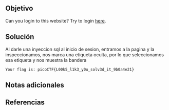 ## Objetivo
Can you login to this website? Try to login [here](http://saturn.picoctf.net:54955/).
## Solución
Al darle una inyeccion sql al inicio de sesion, entramos a la pagina y la inspeccionamos, nos marca una etiqueta oculta, por lo que seleccionamos esa etiqueta y nos muestra la bandera 
```
Your flag is: picoCTF{L00k5_l1k3_y0u_solv3d_it_9b0a4e21}
```
## Notas adicionales


## Referencias